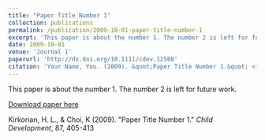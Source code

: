 ```yaml
---
title: "Paper Title Number 1"
collection: publications
permalink: /publication/2009-10-01-paper-title-number-1
excerpt: 'This paper is about the number 1. The number 2 is left for future work.'
date: 2009-10-01
venue: 'Journal 1'
paperurl: 'http://dx.doi.org/10.1111/cdev.12508'
citation: 'Your Name, You. (2009). &quot;Paper Title Number 1.&quot; <i>Journal 1</i>. 1(1).'
---
```

This paper is about the number 1. The number 2 is left for future work.

[Download paper here](http://koeunchoi.github.io/files/paper1.pdf)

Kirkorian, H. L., & Choi, K (2009). "Paper Title Number 1." <i>Child Development</i>, 87, 405-413

